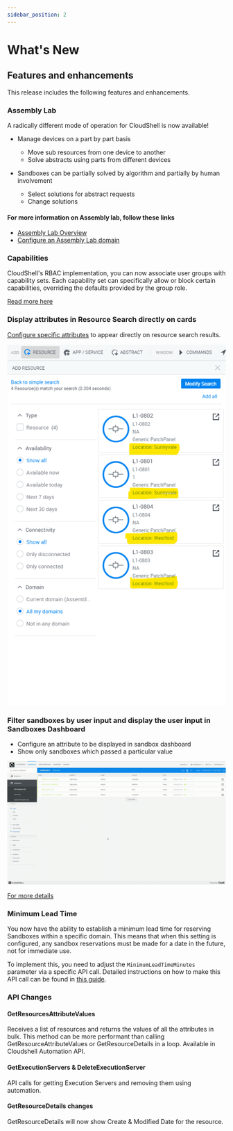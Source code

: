 ```yaml
---
sidebar_position: 2
---
```


# What's New

## Features and enhancements

This release includes the following features and enhancements.

### Assembly Lab

A radically different mode of operation for CloudShell is now available!

- Manage devices on a part by part basis
    - Move sub resources from one device to another
    - Solve abstracts using parts from different devices

- Sandboxes can be partially solved by algorithm and partially by human involvement
    - Select solutions for abstract requests
    - Change solutions


#### For more information on Assembly lab, follow these links

- [Assembly Lab Overview](../admin/setting-up-cloudshell/assembly-lab/index.md)
- [Configure an Assembly Lab domain](../admin/setting-up-cloudshell/assembly-lab/configure-assembly-lab-domain.md)

### Capabilities

CloudShell's RBAC implementation, you can now associate user groups with capability sets.
Each capability set can specifically allow or block certain capabilities, overriding the defaults provided by the group role.

[Read more here](../admin/cloudshell-identity-management/managing-cloudshell-permissions/capabilities/index.md)

### Display attributes in Resource Search directly on cards

[Configure specific attributes](../admin/setting-up-cloudshell/cloudshell-configuration-options/resource-search-customizations.md) to appear directly on resource search results.

![SearchResultsWithAttribute](/Images/Admin-Guide/ResourceSearchCustomization/SearchResultsWithLocation.png)

### Filter sandboxes by user input and display the user input in Sandboxes Dashboard

- Configure an attribute to be displayed in sandbox dashboard
- Show only sandboxes which passed a particular value

![Sandbox Dashboard Customization](/Images/Admin-Guide/CustomizingSandboxesDashboard/filter.gif)

[For more details](../admin/setting-up-cloudshell/cloudshell-configuration-options/customizing-sandboxes-dashboard.md)

### Minimum Lead Time

You now have the ability to establish a minimum lead time for reserving Sandboxes within a specific domain. This means that when this setting is configured, any sandbox reservations must be made for a date in the future, not for immediate use.

To implement this, you need to adjust the `MinimumLeadTimeMinutes` parameter via a specific API call. Detailed instructions on how to make this API call can be found in [this guide](../api-guide/cs-admin-rest-api/edit-domain.md).

### API Changes

#### GetResourcesAttributeValues 
Receives a list of resources and returns the values of all the attributes in bulk. This method can be more performant than calling GetResourceAttributeValues or GetResourceDetails in a loop.
Available in Cloudshell Automation API.

#### GetExecutionServers & DeleteExecutionServer

API calls for getting Execution Servers and removing them using automation.

#### GetResourceDetails changes

GetResourceDetails will now show Create & Modified Date for the resource.
